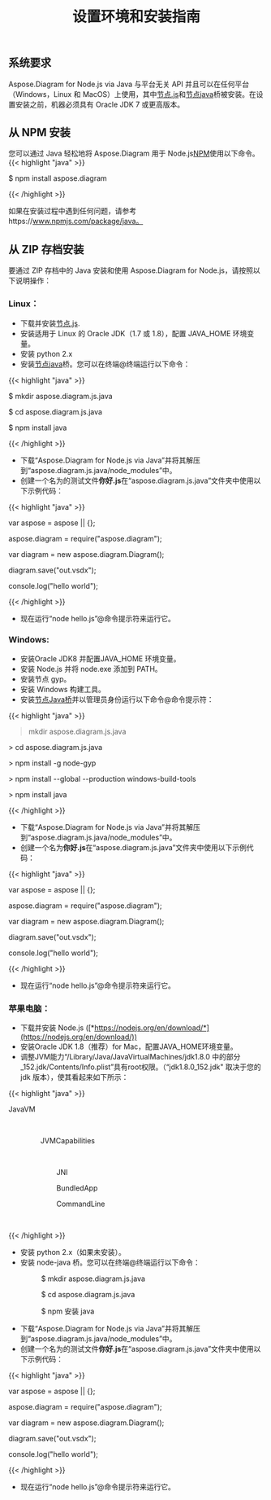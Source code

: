 ﻿---
title: 设置环境和安装指南
second_title: Aspose.Diagram for Node.js via Java
type: docs
weight: 20
url: /zh/nodejsjava/setup-environment-and-installation-guidelines/
aliases: [/java/aspose-diagram-for-nodejs-via-java-system-requirements/, /nodejsjava/system-requirements/]
keywords: nodejs, visio, instal
description: Visio Diagram Node.js 是平台无关的 API 并且可以在安装了 Node.js 和 node-java bridge 的任何平台（Windows，Linux 和 MacOS）上使用。它可以从 NPM 和 ZIP 存档安装
---
## **系统要求**
Aspose.Diagram for Node.js via Java 与平台无关 API 并且可以在任何平台（Windows，Linux 和 MacOS）上使用，其中[节点.js](https://nodejs.org/en/download/)和[节点java](https://github.com/joeferner/node-java)桥被安装。在设置安装之前，机器必须具有 Oracle JDK 7 或更高版本。
## **从 NPM 安装**
您可以通过 Java 轻松地将 Aspose.Diagram 用于 Node.js[NPM](https://www.npmjs.com/package/aspose.diagram)使用以下命令。
{{< highlight "java" >}}

 $ npm install aspose.diagram

{{< /highlight >}}

如果在安装过程中遇到任何问题，请参考https://www.npmjs.com/package/java。

## **从 ZIP 存档安装**
要通过 ZIP 存档中的 Java 安装和使用 Aspose.Diagram for Node.js，请按照以下说明操作：
### **Linux：**
- 下载并安装[节点.js](https://nodejs.org/en/download/).
- 安装适用于 Linux 的 Oracle JDK（1.7 或 1.8），配置 JAVA_HOME 环境变量。
- 安装 python 2.x
- 安装[节点java](https://github.com/joeferner/node-java)桥。您可以在终端@终端运行以下命令：



{{< highlight "java" >}}

 $ mkdir aspose.diagram.js.java

$ cd aspose.diagram.js.java

$ npm install java

{{< /highlight >}}



- 下载“Aspose.Diagram for Node.js via Java”并将其解压到“aspose.diagram.js.java/node_modules”中。
- 创建一个名为的测试文件**你好.js**在“aspose.diagram.js.java”文件夹中使用以下示例代码：

{{< highlight "java" >}}

 var aspose = aspose || {};

aspose.diagram = require("aspose.diagram");

var diagram = new aspose.diagram.Diagram();

diagram.save("out.vsdx");

console.log("hello world");

{{< /highlight >}}

- 现在运行“node hello.js”@命令提示符来运行它。
### **Windows:**
- 安装Oracle JDK8 并配置JAVA_HOME 环境变量。
- 安装 Node.js 并将 node.exe 添加到 PATH。
- 安装节点 gyp。
- 安装 Windows 构建工具。
- 安装[节点Java桥](https://www.npmjs.com/package/java)并以管理员身份运行以下命令@命令提示符：



{{< highlight "java" >}}

 > mkdir aspose.diagram.js.java

\> cd aspose.diagram.js.java

\> npm install -g node-gyp

\> npm install --global --production windows-build-tools

\> npm install java

{{< /highlight >}}

- 下载“Aspose.Diagram for Node.js via Java”并将其解压到“aspose.diagram.js.java/node_modules”中。
- 创建一个名为**你好.js**在“aspose.diagram.js.java”文件夹中使用以下示例代码：

{{< highlight "java" >}}

 var aspose = aspose || {};

aspose.diagram = require("aspose.diagram");

var diagram = new aspose.diagram.Diagram();

diagram.save("out.vsdx");

console.log("hello world");

{{< /highlight >}}

- 现在运行“node hello.js”@命令提示符来运行它。
### **苹果电脑：**
- 下载并安装 Node.js ([*https://nodejs.org/en/download/*](https://nodejs.org/en/download/))
- 安装Oracle JDK 1.8（推荐）for Mac，配置JAVA_HOME环境变量。
- 调整<key>JVM能力</key>“/Library/Java/JavaVirtualMachines/jdk1.8.0 中的部分_152.jdk/Contents/Info.plist”具有root权限。（“jdk1.8.0_152.jdk" 取决于您的 jdk 版本），使其看起来如下所示：



{{< highlight "java" >}}

 <key>JavaVM</key>

        <dict>

                <key>JVMCapabilities</key>

                <array>

                        <string>JNI</string>

                        <string>BundledApp</string>

                        <string>CommandLine</string>

                </array>

{{< /highlight >}}



- 安装 python 2.x（如果未安装）。
- 安装 node-java 桥。您可以在终端@终端运行以下命令：

`         `$ mkdir aspose.diagram.js.java

`         `$ cd aspose.diagram.js.java

`         `$ npm 安装 java

- 下载“Aspose.Diagram for Node.js via Java”并将其解压到“aspose.diagram.js.java/node_modules”中。
- 创建一个名为的测试文件**你好.js**在“aspose.diagram.js.java”文件夹中使用以下示例代码：

{{< highlight "java" >}}

 var aspose = aspose || {};

aspose.diagram = require("aspose.diagram");

var diagram = new aspose.diagram.Diagram();

diagram.save("out.vsdx");

console.log("hello world");

{{< /highlight >}}

- 现在运行“node hello.js”@命令提示符来运行它。


